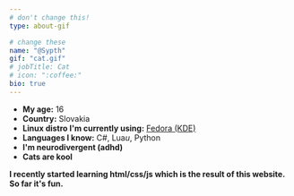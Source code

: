 ```yaml
---
# don't change this!
type: about-gif

# change these
name: "@Sypth"
gif: "cat.gif"
# jobTitle: Cat
# icon: ":coffee:"
bio: true
---
```


- **My age:** 16
- **Country:** Slovakia
- **Linux distro I'm currently using:** [Fedora (KDE)](/rice-video "Click to see rice")
- **Languages I know:** C#, Lua*u*, Python
- **I'm neurodivergent (adhd)**
- **Cats are kool**

**I recently started learning html/css/js which is the result of this website. So far it's fun.**